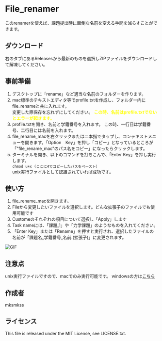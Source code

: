 # File_renamer
このrenamerを使えば、課題提出時に面倒な名前を変える手間を減らすことができます。

## ダウンロード

右のタブにあるReleasesから最新のものを選択しZIPファイルをダウンロードして解凍してください。

## 事前準備

1. デスクトップに「rename」など適当な名前のフォルダーを作ります。
2. mac標準のテキストエディタ等でprofile.txtを作成し、フォルダー内にfile_renameと共に入れます。<br>変更した際保存を忘れずにしてください。
**<span style="color:yellow">この時、名前はprofile.txtでないとエラーが起きます。</span>**
3. profile.txtを開き、名前と学籍番号を入れます。
この時、一行目は学籍番号、二行目には名前を入れます。
4. file_rename_macを右クリックまたは二本指でタップし、コンテキストメニューを開きます。「Option　Key」を押し「コピー」となっているところが「"file_rename_mac"のパス名をコピー」になったらクリックします。
5. ターミナルを開き、以下のコマンドを打ちこんで、「Enter Key」を押し実行します。<br>
`chmod u+x (ここに4でコピーしたパスをペースト）`<br>
unix実行ファイルとして認識されていれば成功です。

## 使い方

1. file_rename_macを開きます。
2. Fileから変更したいファイルを選択します。どんな拡張子のファイルでも使用可能です
3. Customeのそれぞれの項目について選択し「Apply」します
4. Task nameには、「課題_1」や「力学課題」のようなものを入れてください。
5. 「Enter Key」または「Rename」を押すと実行され、選択したファイルの名前が「課題名_学籍番号_名前.(拡張子)」に変更されます。

![GIF](https://media.giphy.com/media/R1lIBDzC0iaCjYuI1l/giphy.gif)
## 注意点

unix実行ファイルですので、macでのみ実行可能です。
windowsの方は[こちら](https://github.com/mksmkss/File_renamer_for_Win)

## 作成者

mksmkss

## ライセンス

This file is released under the MIT License, see LICENSE.txt.

